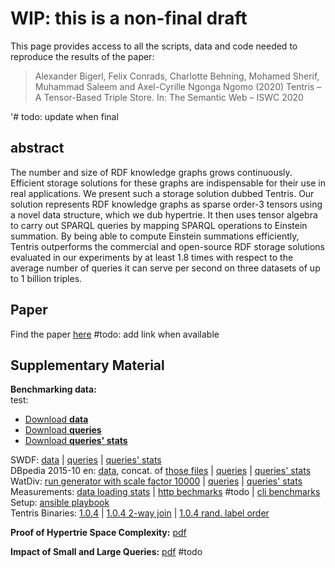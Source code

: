 # WIP: this is a non-final draft
This page provides access to all the scripts, data and code needed to reproduce the results of the  paper:

> Alexander Bigerl, Felix Conrads, Charlotte Behning, Mohamed Sherif, Muhammad Saleem and Axel-Cyrille Ngonga Ngomo (2020) Tentris – A Tensor-Based Triple Store. In: The Semantic Web – ISWC 2020

'# todo: update when final

## abstract

The number and size of RDF knowledge graphs grows continuously. Efficient storage solutions for these graphs are indispensable for their use in real applications. 
We present such a storage solution dubbed Tentris.
Our solution represents RDF knowledge graphs as sparse order-3 tensors using a novel data structure, which we dub hypertrie. 
It then uses tensor algebra to carry out SPARQL queries by mapping SPARQL operations to Einstein summation. 
By being able to compute Einstein summations efficiently, Tentris outperforms the commercial and open-source RDF storage solutions evaluated in our experiments by at least 1.8 times with respect to the average number of queries it can serve per second on three datasets of up to 1 billion triples.

## Paper 

Find the paper [here]() #todo: add link when available

## Supplementary Material

**Benchmarking data:**  
test: <ul class="downloads">
                  <li><a href="https://hobbitdata.informatik.uni-leipzig.de/ISWC2020_Tentris/swdf.zip">Download <strong>data</strong></a></li>
                  <li><a href="https://raw.githubusercontent.com/dice-group/iswc2020_tentris/master/queries/SWDF-Queries.txt">Download <strong>queries</strong></a></li>
                  <li><a href="https://raw.githubusercontent.com/dice-group/iswc2020_tentris/master/queries/SWDF-Queries.tsv">Download <strong>queries' stats</strong></a></li>
        </ul>
SWDF: 
[data](https://hobbitdata.informatik.uni-leipzig.de/ISWC2020_Tentris/swdf.zip) | 
[queries](https://raw.githubusercontent.com/dice-group/iswc2020_tentris/master/queries/SWDF-Queries.txt) | 
[queries' stats](https://raw.githubusercontent.com/dice-group/iswc2020_tentris/master/queries/SWDF-Queries.tsv)  
DBpedia 2015-10 en: 
[data](https://hobbitdata.informatik.uni-leipzig.de/ISWC2020_Tentris/dbpedia_2015-10_en_wo-comments_c.nt.zst), concat. of [those files](https://raw.githubusercontent.com/dice-group/iswc2020_tentris/master/datasets/DBpedia-2015-10-en_links.txt) | 
[queries](https://raw.githubusercontent.com/dice-group/iswc2020_tentris/master/queries/DBpedia-Queries.txt) | 
[queries' stats](https://raw.githubusercontent.com/dice-group/iswc2020_tentris/master/queries/DBpedia-Queries.tsv)  
WatDiv: 
[run generator with scale factor 10000](https://dsg.uwaterloo.ca/watdiv/watdiv_v06.tar) | 
[queries](https://raw.githubusercontent.com/dice-group/iswc2020_tentris/master/queries/WatDiv-Queries.txt) | 
[queries' stats](https://raw.githubusercontent.com/dice-group/iswc2020_tentris/master/queries/WatDiv-Queries.tsv)  
Measurements: [data loading stats](https://raw.githubusercontent.com/dice-group/iswc2020_tentris/master/measurements/dataset_loading_stats.tsv) | 
[http bechmarks]() #todo | [cli benchmarks](https://raw.githubusercontent.com/dice-group/iswc2020_tentris/master/measurements/CLI_benchmark_results.csv)  
Setup: [ansible playbook](https://github.com/dice-group/tentris-paper-benchmarks/releases/tag/v1.0)  
Tentris Binaries: [1.0.4](https://raw.githubusercontent.com/dice-group/iswc2020_tentris/master/binaries/tentris_1.0.4.zip) | 
[1.0.4 2-way join](https://raw.githubusercontent.com/dice-group/iswc2020_tentris/master/binaries/tentris_1.0.4_2way_join.zip) | 
[1.0.4 rand. label order](https://raw.githubusercontent.com/dice-group/iswc2020_tentris/master/binaries/tentris_1.0.4_random_label_order.zip)  

**Proof of Hypertrie Space Complexity:** [pdf](https://raw.githubusercontent.com/dice-group/iswc2020_tentris/master/pdfs/proof_of_hypertrie_space_complexity.pdf)

**Impact of Small and Large Queries:** [pdf]() #todo